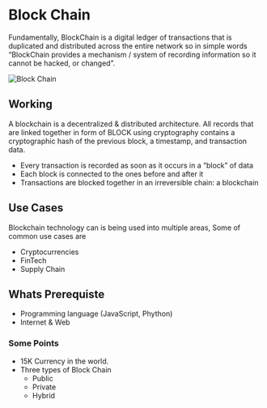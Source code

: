 # Block Chain
Fundamentally, BlockChain is a digital ledger of transactions that is duplicated and distributed across the entire network so in simple words “BlockChain provides a mechanism / system of recording information so it cannot be hacked, or changed”.

![Block Chain](https://www.publicdomainpictures.net/pictures/320000/velka/blockchain-1578252229FQZ.jpg)

##  Working

A blockchain is a decentralized & distributed architecture. All records that are linked together in form of BLOCK using cryptography contains a cryptographic hash of the previous block, a timestamp, and transaction data.

- Every transaction is recorded as soon as it occurs in a “block” of data
- Each block is connected to the ones before and after it
- Transactions are blocked together in an irreversible chain: a blockchain


## Use Cases
Blockchain technology can is being used into multiple areas, Some of common use cases are

- Cryptocurrencies
- FinTech
- Supply Chain

## Whats Prerequiste 
- Programming language (JavaScript, Phython)
- Internet & Web

### Some Points 

- 15K Currency in the world.
- Three types of Block Chain
    -  Public
    - Private
    - Hybrid
